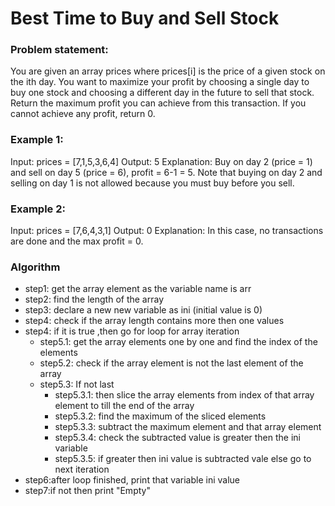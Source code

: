 
# Best Time to Buy and Sell Stock

### Problem statement:

You are given an array prices where prices[i] is the price of a given stock on the ith day.
You want to maximize your profit by choosing a single day to buy one stock and choosing a different day in the future to sell that stock.
Return the maximum profit you can achieve from this transaction. If you cannot achieve any profit, return 0.


### Example 1:

Input: prices = [7,1,5,3,6,4]
Output: 5
Explanation: Buy on day 2 (price = 1) and sell on day 5 (price = 6), profit = 6-1 = 5.
Note that buying on day 2 and selling on day 1 is not allowed because you must buy before you sell.

### Example 2:

Input: prices = [7,6,4,3,1]
Output: 0
Explanation: In this case, no transactions are done and the max profit = 0.


### Algorithm

- step1: get the array element as the variable name is arr
- step2: find the length of the array
- step3: declare a new new variable as ini (initial value is 0)
- step4: check if the array length contains more then one values
- step4: if it is true ,then go for loop for array iteration
    - step5.1: get the array elements one by one and find the index of the elements
    - step5.2: check if the array element is not the last element of the array
    - step5.3: If not last
        - step5.3.1:  then slice the array elements from index of that array element to till the end of the array
        - step5.3.2: find the maximum of the sliced elements
        - step5.3.3: subtract the maximum element and that array element
        - step5.3.4: check the subtracted value is greater then the ini variable
        - step5.3.5: if greater then ini value is subtracted vale else go to next iteration
- step6:after loop finished, print that variable ini value
- step7:if not then print "Empty"

 